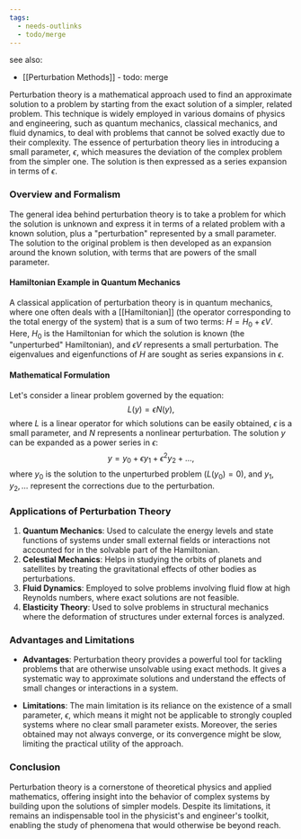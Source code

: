```yaml
---
tags:
  - needs-outlinks
  - todo/merge
---
```

see also:
- [[Perturbation Methods]] - todo: merge

Perturbation theory is a mathematical approach used to find an approximate solution to a problem by starting from the exact solution of a simpler, related problem. This technique is widely employed in various domains of physics and engineering, such as quantum mechanics, classical mechanics, and fluid dynamics, to deal with problems that cannot be solved exactly due to their complexity. The essence of perturbation theory lies in introducing a small parameter, $\epsilon$, which measures the deviation of the complex problem from the simpler one. The solution is then expressed as a series expansion in terms of $\epsilon$.

### Overview and Formalism

The general idea behind perturbation theory is to take a problem for which the solution is unknown and express it in terms of a related problem with a known solution, plus a "perturbation" represented by a small parameter. The solution to the original problem is then developed as an expansion around the known solution, with terms that are powers of the small parameter.

#### Hamiltonian Example in Quantum Mechanics

A classical application of perturbation theory is in quantum mechanics, where one often deals with a [[Hamiltonian]] (the operator corresponding to the total energy of the system) that is a sum of two terms: $H = H_0 + \epsilon V$. Here, $H_0$ is the Hamiltonian for which the solution is known (the "unperturbed" Hamiltonian), and $\epsilon V$ represents a small perturbation. The eigenvalues and eigenfunctions of $H$ are sought as series expansions in $\epsilon$.

#### Mathematical Formulation

Let's consider a linear problem governed by the equation:
$$
L(y) = \epsilon N(y),
$$
where $L$ is a linear operator for which solutions can be easily obtained, $\epsilon$ is a small parameter, and $N$ represents a nonlinear perturbation. The solution $y$ can be expanded as a power series in $\epsilon$:
$$
y = y_0 + \epsilon y_1 + \epsilon^2 y_2 + \ldots,
$$
where $y_0$ is the solution to the unperturbed problem ($L(y_0) = 0$), and $y_1, y_2, \ldots$ represent the corrections due to the perturbation.

### Applications of Perturbation Theory

1. **Quantum Mechanics**: Used to calculate the energy levels and state functions of systems under small external fields or interactions not accounted for in the solvable part of the Hamiltonian.
2. **Celestial Mechanics**: Helps in studying the orbits of planets and satellites by treating the gravitational effects of other bodies as perturbations.
3. **Fluid Dynamics**: Employed to solve problems involving fluid flow at high Reynolds numbers, where exact solutions are not feasible.
4. **Elasticity Theory**: Used to solve problems in structural mechanics where the deformation of structures under external forces is analyzed.

### Advantages and Limitations

- **Advantages**: Perturbation theory provides a powerful tool for tackling problems that are otherwise unsolvable using exact methods. It gives a systematic way to approximate solutions and understand the effects of small changes or interactions in a system.

- **Limitations**: The main limitation is its reliance on the existence of a small parameter, $\epsilon$, which means it might not be applicable to strongly coupled systems where no clear small parameter exists. Moreover, the series obtained may not always converge, or its convergence might be slow, limiting the practical utility of the approach.

### Conclusion

Perturbation theory is a cornerstone of theoretical physics and applied mathematics, offering insight into the behavior of complex systems by building upon the solutions of simpler models. Despite its limitations, it remains an indispensable tool in the physicist's and engineer's toolkit, enabling the study of phenomena that would otherwise be beyond reach.